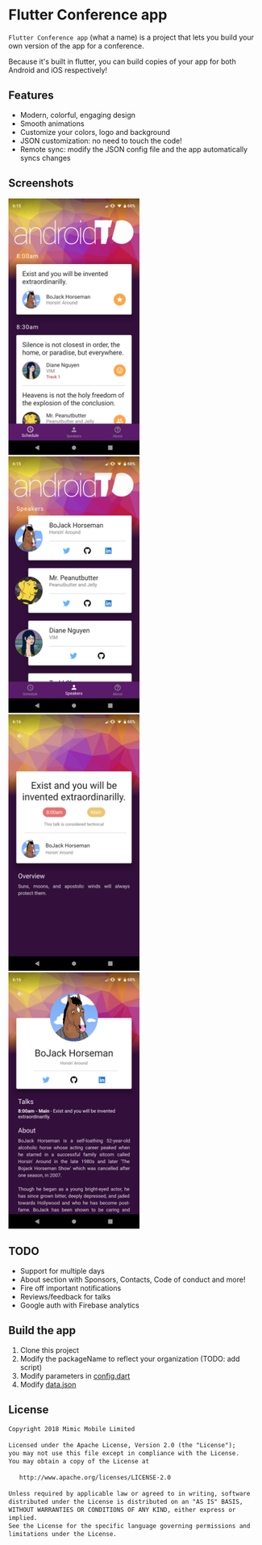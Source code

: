 # Flutter Conference app

`Flutter Conference app` (what a name) is a project that lets you build your own version of the app for a conference.

Because it's built in flutter, you can build copies of your app for both Android and iOS respectively!


## Features
- Modern, colorful, engaging design
- Smooth animations
- Customize your colors, logo and background
- JSON customization: no need to touch the code!
- Remote sync: modify the JSON config file and the app automatically syncs changes

## Screenshots
<a href="screenshots/schedule.jpg"><img src="screenshots/schedule.jpg" width="260"></a>
<a href="screenshots/speakers.jpg"><img src="screenshots/speakers.jpg" width="260"></a>
<a href="screenshots/talk.jpg"><img src="screenshots/talk.jpg" width="260"></a>
<a href="screenshots/speaker.jpg"><img src="screenshots/speaker.jpg" width="260"></a>

## TODO
- Support for multiple days
- About section with Sponsors, Contacts, Code of conduct and more!
- Fire off important notifications
- Reviews/feedback for talks
- Google auth with Firebase analytics

## Build the app

1. Clone this project
2. Modify the packageName to reflect your organization (TODO: add script)
3. Modify parameters in [config.dart](lib/config.dart)
4. Modify [data.json](json/data.json)

## License

    Copyright 2018 Mimic Mobile Limited

    Licensed under the Apache License, Version 2.0 (the "License");
    you may not use this file except in compliance with the License.
    You may obtain a copy of the License at

       http://www.apache.org/licenses/LICENSE-2.0

    Unless required by applicable law or agreed to in writing, software
    distributed under the License is distributed on an "AS IS" BASIS,
    WITHOUT WARRANTIES OR CONDITIONS OF ANY KIND, either express or implied.
    See the License for the specific language governing permissions and
    limitations under the License.
